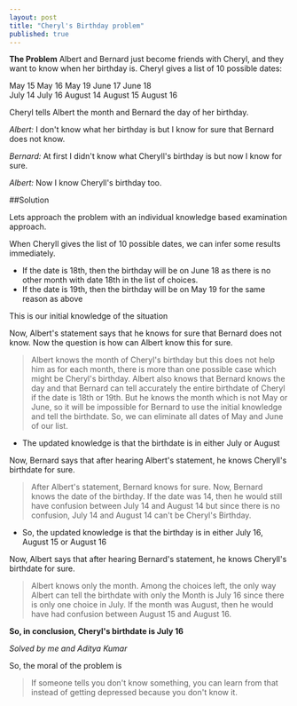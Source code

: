 ```yaml
---
layout: post
title: "Cheryl's Birthday problem"
published: true
---
```


**The Problem**
Albert and Bernard just become friends with Cheryl, and they want to know when her birthday is. Cheryl gives a list of 10 possible dates:

May 15	     May 16	     May 19
June 17		 June 18     
July 14		 July 16
August 14 	 August 15 	  August 16


Cheryl tells Albert the month and Bernard the day of her birthday.


*Albert:* I don't know what her birthday is but I know for sure that Bernard does not know.

*Bernard:* At first I didn't know what Cheryll's birthday is but now I know for sure.

*Albert:* Now I know Cheryll's birthday too.


##Solution

Lets approach the problem with an individual knowledge based examination approach.

When Cheryll gives the list of 10 possible dates, we can infer some results immediately.

- If the date is 18th, then the birthday will be on June 18 as there is no other month with date 18th in the list of choices.
- If the date is 19th, then the birthday will be on May 19 for the same reason as above

This is our initial knowledge of the situation

Now, Albert's statement says that he knows for sure that Bernard does not know.
Now the question is how can Albert know this for sure. 
> Albert knows the month of Cheryl's birthday but this does not help him as for each month, there is more than one possible case which might be Cheryl's birthday. Albert also knows that Bernard knows the day and that Bernard can tell accurately the entire birthdate of Cheryl if the date is 18th or 19th. But he knows the month which is not May or June, so it will be impossible for Bernard to use the initial knowledge and tell the birthdate. So, we can eliminate all dates of May and June of our list.

- The updated knowledge is that the birthdate is in either July or August

Now, Bernard says that after hearing Albert's statement, he knows Cheryll's birthdate for sure.

> After Albert's statement, Bernard knows for sure. Now, Bernard knows the date of the birthday. If the date was 14, then he would still have confusion between July 14 and August 14 but since there is no confusion, July 14 and August 14 can't be Cheryl's Birthday.

- So, the updated knowledge is that the birthday is in either July 16, August 15 or August 16

Now, Albert says that after hearing Bernard's statement, he knows Cheryll's birthdate for sure.

> Albert knows only the month. Among the choices left, the only way Albert can tell the birthdate with only the Month is July 16 since there is only one choice in July. If the month was August, then he would have had confusion between August 15 and August 16.

**So, in conclusion, Cheryl's birthdate is July 16**

*Solved by me and Aditya Kumar*

So, the moral of the problem is
> If someone tells you don't know something, you can learn from that instead of getting depressed because you don't know it.